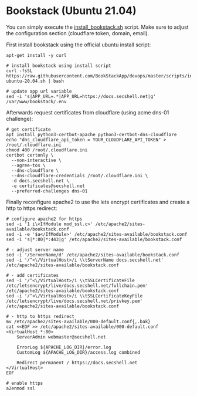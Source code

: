 # Bookstack (Ubuntu 21.04)
You can simply execute the [install_bookstack.sh](./bookstack.sh) script. Make sure to adjust the configuration section (cloudflare token, domain, email).

First install bookstack using the official ubuntu install script:
```shell
apt-get install -y curl

# install bookstack using install script
curl -fsSL https://raw.githubusercontent.com/BookStackApp/devops/master/scripts/installation-ubuntu-20.04.sh | bash

# update app url variable
sed -i 's|APP_URL=.*|APP_URL=https://docs.secshell.net|g' /var/www/bookstack/.env
```

Afterwards request certificates from cloudflare (using acme dns-01 challenge):
```shell
# get certificate
apt install python3-certbot-apache python3-certbot-dns-cloudflare
echo "dns_cloudflare_api_token = YOUR_CLOUDFLARE_API_TOKEN" > /root/.cloudflare.ini
chmod 400 /root/.cloudflare.ini
certbot certonly \
  --non-interactive \
  --agree-tos \
  --dns-cloudflare \
  --dns-cloudflare-credentials /root/.cloudflare.ini \
  -d docs.secshell.net \
  -e certificates@secshell.net
  --preferred-challenges dns-01
```

Finally reconfigure apache2 to use the lets encrypt certificates and create a http to https redirect:
```shell
# configure apache2 for https
sed -i '1 i\<IfModule mod_ssl.c>' /etc/apache2/sites-available/bookstack.conf
sed -i -e '$a</IfModule>' /etc/apache2/sites-available/bookstack.conf
sed -i 's|*:80|*:443|g' /etc/apache2/sites-available/bookstack.conf

# - adjust server name
sed -i '/ServerName/d' /etc/apache2/sites-available/bookstack.conf 
sed -i '/^<\/VirtualHost>/i \\tServerName docs.secshell.net' /etc/apache2/sites-available/bookstack.conf

# - add certificates
sed -i '/^<\/VirtualHost>/i \\tSSLCertificateFile /etc/letsencrypt/live/docs.secshell.net/fullchain.pem' /etc/apache2/sites-available/bookstack.conf
sed -i '/^<\/VirtualHost>/i \\tSSLCertificateKeyFile /etc/letsencrypt/live/docs.secshell.net/privkey.pem' /etc/apache2/sites-available/bookstack.conf

# - http to https redirect
mv /etc/apache2/sites-available/000-default.conf{,.bak}
cat <<EOF >> /etc/apache2/sites-available/000-default.conf
<VirtualHost *:80>
    ServerAdmin webmaster@secshell.net

    ErrorLog ${APACHE_LOG_DIR}/error.log
    CustomLog ${APACHE_LOG_DIR}/access.log combined

    Redirect permanent / https://docs.secshell.net
</VirtualHost>
EOF

# enable https
a2enmod ssl
```

